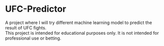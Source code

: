 # UFC-Predictor
A project where I will try different machine learning model to predict the result of UFC fights. <br>
This project is intended for educational purposes only. It is not intended for professional use or betting.
